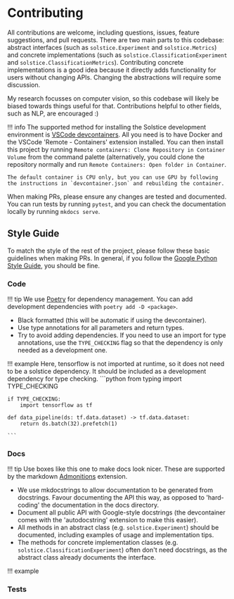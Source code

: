 # Contributing

All contributions are welcome, including questions, issues, feature suggestions, and pull requests. There are two main parts to this codebase: abstract interfaces (such as `solstice.Experiment` and `solstice.Metrics`) and concrete implementations (such as `solstice.ClassificationExperiment` and `solstice.ClassificationMetrics`). Contributing concrete implementations is a good idea because it directly adds functionality for users without changing APIs. Changing the abstractions will require some discussion.

My research focusses on computer vision, so this codebase will likely be biased towards things useful for that. Contributions helpful to other fields, such as NLP, are encouraged :)

!!! info
    The supported method for installing the Solstice development environment is [VSCode devcontainers](). All you need is to have Docker and the VSCode 'Remote - Containers' extension installed. You can then install this project by running `Remote containers: Clone Repository in Container Volume` from the command palette (alternatively, you could clone the repository normally and run `Remote Containers: Open folder in Container`.

    The default container is CPU only, but you can use GPU by following the instructions in `devcontainer.json` and rebuilding the container.

When making PRs, please ensure any changes are tested and documented. You can run tests by running `pytest`, and you can check the documentation locally by running `mkdocs serve`.

## Style Guide

To match the style of the rest of the project, please follow these basic guidelines when making PRs. In general, if you follow the [Google Python Style Guide](https://google.github.io/styleguide/pyguide.html), you should be fine.

### Code

!!! tip
    We use [Poetry](https://python-poetry.org/) for dependency management. You can add development dependencies with `poetry add -D <package>`.

- Black formatted (this will be automatic if using the devcontainer).
- Use type annotations for all parameters and return types.
- Try to avoid adding dependencies. If you need to use an import for type annotations, use the `TYPE_CHECKING` flag so that the dependency is only needed as a development one.

!!! example
    Here, tensorflow is not imported at runtime, so it does not need to be a solstice dependency. It should be included as a development dependency for type checking.
    ```python
    from typing import TYPE_CHECKING

    if TYPE_CHECKING:
        import tensorflow as tf

    def data_pipeline(ds: tf.data.dataset) -> tf.data.dataset:
        return ds.batch(32).prefetch(1)

    ```



### Docs

!!! tip
    Use boxes like this one to make docs look nicer. These are supported by the markdown [Admonitions](https://squidfunk.github.io/mkdocs-material/reference/admonitions/#usage) extension.

- We use mkdocstrings to allow documentation to be generated from docstrings. Favour documenting the API this way, as opposed to 'hard-coding' the documentation in the docs directory.
- Document all public API with Google-style docstrings (the devcontainer comes with the 'autodocstring' extension to make this easier).
- All methods in an abstract class (e.g. `solstice.Experiment`) should be documented, including examples of usage and implementation tips.
- The methods for concrete implementation classes (e.g. `solstice.ClassificationExperiment`) often don't need docstrings, as the abstract class already documents the interface.

!!! example


### Tests
